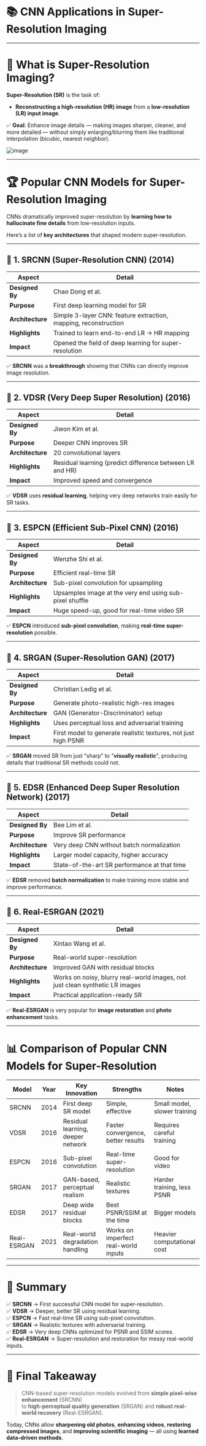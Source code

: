 # 📚 **CNN Applications in Super-Resolution Imaging**

---

# 🧠 **What is Super-Resolution Imaging?**

**Super-Resolution (SR)** is the task of:
- **Reconstructing a high-resolution (HR) image** from a **low-resolution (LR) input image**.

✅ **Goal**: Enhance image details — making images sharper, cleaner, and more detailed — without simply enlarging/blurring them like traditional interpolation (bicubic, nearest neighbor).

![image](https://github.com/user-attachments/assets/2cd32cb3-c649-4fda-8ccb-f7671e942235)

---

# 🏆 **Popular CNN Models for Super-Resolution Imaging**

CNNs dramatically improved super-resolution by **learning how to hallucinate fine details** from low-resolution inputs.

Here’s a list of **key architectures** that shaped modern super-resolution.

---

## 🔹 1. **SRCNN (Super-Resolution CNN) (2014)**

| Aspect                | Detail |
|------------------------|--------|
| **Designed By**        | Chao Dong et al. |
| **Purpose**            | First deep learning model for SR |
| **Architecture**       | Simple 3-layer CNN: feature extraction, mapping, reconstruction |
| **Highlights**         | Trained to learn end-to-end LR → HR mapping |
| **Impact**             | Opened the field of deep learning for super-resolution |

✅ **SRCNN** was a **breakthrough** showing that CNNs can directly improve image resolution.

---

## 🔹 2. **VDSR (Very Deep Super Resolution) (2016)**

| Aspect                | Detail |
|------------------------|--------|
| **Designed By**        | Jiwon Kim et al. |
| **Purpose**            | Deeper CNN improves SR |
| **Architecture**       | 20 convolutional layers |
| **Highlights**         | Residual learning (predict difference between LR and HR) |
| **Impact**             | Improved speed and convergence

✅ **VDSR** uses **residual learning**, helping very deep networks train easily for SR tasks.

---

## 🔹 3. **ESPCN (Efficient Sub-Pixel CNN) (2016)**

| Aspect                | Detail |
|------------------------|--------|
| **Designed By**        | Wenzhe Shi et al. |
| **Purpose**            | Efficient real-time SR |
| **Architecture**       | Sub-pixel convolution for upsampling |
| **Highlights**         | Upsamples image at the very end using sub-pixel shuffle |
| **Impact**             | Huge speed-up, good for real-time video SR

✅ **ESPCN** introduced **sub-pixel convolution**, making **real-time super-resolution** possible.

---

## 🔹 4. **SRGAN (Super-Resolution GAN) (2017)**

| Aspect                | Detail |
|------------------------|--------|
| **Designed By**        | Christian Ledig et al. |
| **Purpose**            | Generate photo-realistic high-res images |
| **Architecture**       | GAN (Generator-Discriminator) setup |
| **Highlights**         | Uses perceptual loss and adversarial training |
| **Impact**             | First model to generate realistic textures, not just high PSNR

✅ **SRGAN** moved SR from just "sharp" to "**visually realistic**", producing details that traditional SR methods could not.

---

## 🔹 5. **EDSR (Enhanced Deep Super Resolution Network) (2017)**

| Aspect                | Detail |
|------------------------|--------|
| **Designed By**        | Bee Lim et al. |
| **Purpose**            | Improve SR performance |
| **Architecture**       | Very deep CNN without batch normalization |
| **Highlights**         | Larger model capacity, higher accuracy |
| **Impact**             | State-of-the-art SR performance at that time

✅ **EDSR** removed **batch normalization** to make training more stable and improve performance.

---

## 🔹 6. **Real-ESRGAN (2021)**

| Aspect                | Detail |
|------------------------|--------|
| **Designed By**        | Xintao Wang et al. |
| **Purpose**            | Real-world super-resolution |
| **Architecture**       | Improved GAN with residual blocks |
| **Highlights**         | Works on noisy, blurry real-world images, not just clean synthetic LR images |
| **Impact**             | Practical application-ready SR

✅ **Real-ESRGAN** is very popular for **image restoration** and **photo enhancement** tasks.

---

# 📊 **Comparison of Popular CNN Models for Super-Resolution**

| Model         | Year | Key Innovation                     | Strengths | Notes |
|---------------|------|-------------------------------------|-----------|-------|
| SRCNN         | 2014 | First deep SR model                 | Simple, effective | Small model, slower training |
| VDSR          | 2016 | Residual learning, deeper network   | Faster convergence, better results | Requires careful training |
| ESPCN         | 2016 | Sub-pixel convolution               | Real-time super-resolution | Good for video |
| SRGAN         | 2017 | GAN-based, perceptual realism       | Realistic textures | Harder training, less PSNR |
| EDSR          | 2017 | Deep wide residual blocks           | Best PSNR/SSIM at the time | Bigger models |
| Real-ESRGAN   | 2021 | Real-world degradation handling     | Works on imperfect real-world inputs | Heavier computational cost |

---

# 🎯 **Summary**

✅ **SRCNN** → First successful CNN model for super-resolution.  
✅ **VDSR** → Deeper, better SR using residual learning.  
✅ **ESPCN** → Fast real-time SR using sub-pixel convolution.  
✅ **SRGAN** → Realistic textures with adversarial training.  
✅ **EDSR** → Very deep CNNs optimized for PSNR and SSIM scores.  
✅ **Real-ESRGAN** → Super-resolution and restoration for messy real-world inputs.

---

# 🧠 **Final Takeaway**

> CNN-based super-resolution models evolved from **simple pixel-wise enhancement** (SRCNN)  
> to **high-perceptual quality generation** (SRGAN) and **robust real-world recovery** (Real-ESRGAN).

Today, CNNs allow **sharpening old photos**, **enhancing videos**, **restoring compressed images**, and **improving scientific imaging** — all using **learned data-driven methods**.
